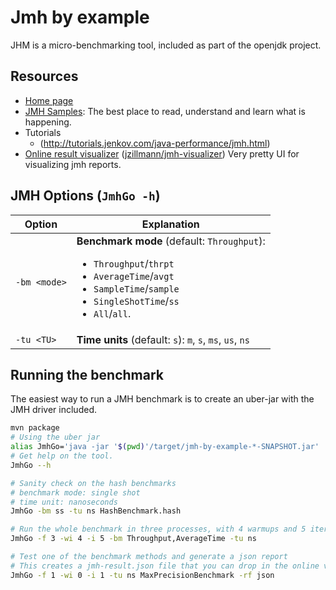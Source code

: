 Jmh by example
==============

JHM is a micro-benchmarking tool, included as part of the openjdk project.

Resources
---------

* [Home page](http://openjdk.java.net/projects/code-tools/jmh/)
* [JMH Samples](http://hg.openjdk.java.net/code-tools/jmh/file/tip/jmh-samples/src/main/java/org/openjdk/jmh/samples/): The best place to read, understand and learn what is happening.
* Tutorials
    - (http://tutorials.jenkov.com/java-performance/jmh.html)
* [Online result visualizer](https://jmh.morethan.io) ([jzillmann/jmh-visualizer](https://github.com/jzillmann/jmh-visualizer)) Very pretty UI for visualizing jmh reports.


JMH Options (`JmhGo -h`)
-----------

Option       | Explanation 
---          | --- 
`-bm <mode>` | **Benchmark mode** (default: `Throughput`): <ul><li>`Throughput`/`thrpt`</li><li>`AverageTime`/`avgt`</li><li>`SampleTime`/`sample`</li><li>`SingleShotTime`/`ss`</li><li>`All`/`all`.</li></ul>
`-tu <TU>`   | **Time units** (default: `s`): `m`, `s`, `ms`, `us`, `ns`


Running the benchmark
---------------------

The easiest way to run a JMH benchmark is to create an uber-jar with the JMH driver included.

```bash
mvn package
# Using the uber jar
alias JmhGo='java -jar '$(pwd)'/target/jmh-by-example-*-SNAPSHOT.jar'
# Get help on the tool.
JmhGo --h

# Sanity check on the hash benchmarks
# benchmark mode: single shot
# time unit: nanoseconds
JmhGo -bm ss -tu ns HashBenchmark.hash

# Run the whole benchmark in three processes, with 4 warmups and 5 iterations
JmhGo -f 3 -wi 4 -i 5 -bm Throughput,AverageTime -tu ns

# Test one of the benchmark methods and generate a json report
# This creates a jmh-result.json file that you can drop in the online visualiser.
JmhGo -f 1 -wi 0 -i 1 -tu ns MaxPrecisionBenchmark -rf json
```
